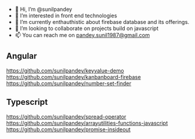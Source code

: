 - 👋 Hi, I’m @sunilpandey
- 👀 I’m interested in front end technologies
- 🌱 I’m currently enthauthistic about firebase database and its offerings.
- 💞️ I’m looking to collaborate on projects build on javascript
- 📫 You can reach me on pandey.sunil1987@gmail.com

## Angular
https://github.com/sunilpandey/keyvalue-demo<br/>
https://github.com/sunilpandey/kanbanboard-firebase<br/>
https://github.com/sunilpandey/number-set-finder
## Typescript
https://github.com/sunilpandey/spread-operator<br/>
https://github.com/sunilpandey/arrayutilities-functions-javascript<br/>
https://github.com/sunilpandey/promise-insideout<br/>
